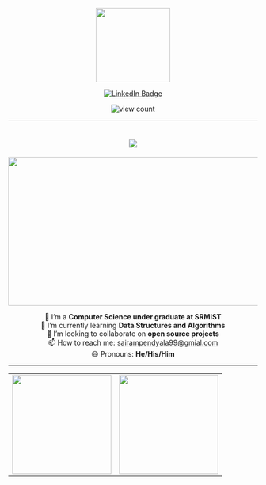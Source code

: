 <p align="center">
  <img src="https://c.tenor.com/OsjrMtlzRxsAAAAi/hi-om-nom.gif" height="150px">
</p>

<p align="center">
  <a href="https://www.linkedin.com/in/sai-ram-pendyala"><img src="https://img.shields.io/badge/LinkedIn-blue?style=for-the-badge&logo=linkedin&logoColor=white" alt="LinkedIn Badge"></a>
</p>
<p align="center">
  <img src="https://komarev.com/ghpvc/?username=ps1854" alt="view count">
</p>
<hr/>

<h1 align="center">
  <a href="#">
    <img src="https://readme-typing-svg.herokuapp.com/?lines=Sai+Ram+here...;Nice+to+meet+you!&center=true&size=30">
  </a>
</h1>
<div align="center">
  <img src="https://media.giphy.com/media/dWesBcTLavkZuG35MI/giphy.gif" width="600" height="300">
</div>

<p align="center">
  🔭 I’m a <strong>Computer Science under graduate at SRMIST</strong></br>
  🌱 I’m currently learning <strong>Data Structures and Algorithms</strong></br>
  👯 I’m looking to collaborate on <strong>open source projects</strong></br>
  📫 How to reach me: <a href="mailto:sairampendyala99@gmial.com">sairampendyala99@gmial.com</a></br>
  😄 Pronouns: <strong>He/His/Him</strong>
</p>
<hr/>

<table align="center">
<tr>
  <td>
    <a href="https://github-readme-stats.vercel.app/api?username=ps1854&hide=stars&show_icons=true">
      <img align="center" src="https://github-readme-stats.vercel.app/api?username=ps1854&hide=stars&show_icons=true" height = 200px/>
    </a>
  </td>
  <td>
    <a href="https://github-readme-stats.vercel.app/api/top-langs/?username=ps1854&hide=scss">
      <img align="center" src="https://github-readme-stats.vercel.app/api/top-langs/?username=ps1854&hide=scss" height = 200px/>
    </a> 
  </tr>
</table>

<!--
Here are some ideas to get you started:

- 🔭 I’m currently working on ...
- 🌱 I’m currently learning ...
- 👯 I’m looking to collaborate on ...
- 🤔 I’m looking for help with ...
- 💬 Ask me about ...
- 📫 How to reach me: ...
- 😄 Pronouns: ...
- ⚡ Fun fact: ...
-->
